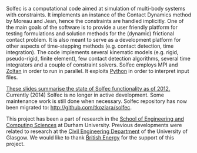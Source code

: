 Solfec is a computational code aimed at simulation of multi-body systems with constraints. It implements an instance of the Contact Dynamics method by Moreau and Jean, hence the constraints are handled implicitly. One of the main goals of the software is to provide a user friendly platform for testing formulations and solution methods for the (dynamic) frictional contact problem. It is also meant to serve as a development platform for other aspects of time-stepping methods   (e.g. contact detection, time integration). The code implements several kinematic models (e.g. rigid, pseudo-rigid, finite element), few contact detection algorithms, several time integrators and a couple of constraint solvers. Solfec employs MPI and [Zoltan](http://www.cs.sandia.gov/Zoltan/) in order to run in parallel. It exploits [Python](http://www.python.org) in order to interpret input files.


[These slides summarise the state of Solfec functionality as of 2012.](http://www.inrialpes.fr/bipop/NonSmoothMechanicsSeminars/BipopSummerSchool2012/mdTK.html) Currently (2014) Solfec is no longer in active development.  Some maintenance work is still done when necessary. Solfec repository has now been migrated to: http://github.com/tkoziara/solfec.

This project has been a part of research in the [School of Engineering and Computing Sciences](http://www.dur.ac.uk/ecs/) at Durham University. Previous developments were related to research at the [Civil Engineering Department](http://www.civil.gla.ac.uk/) of the University of Glasgow. We would like to thank [British Energy](http://www.british-energy.com/) for the support of this project.